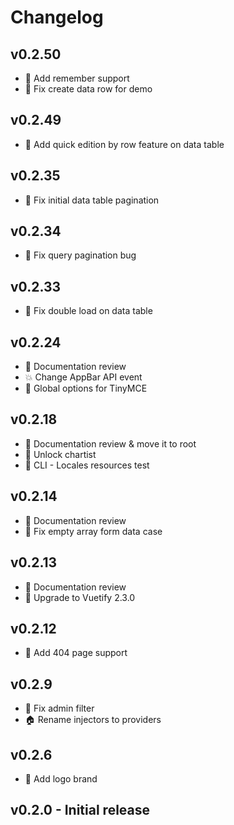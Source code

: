 # Changelog

## v0.2.50

* 🚀 Add remember support
* 🐛 Fix create data row for demo

## v0.2.49

* 🚀 Add quick edition by row feature on data table

## v0.2.35

* 🐛 Fix initial data table pagination

## v0.2.34

* 🐛 Fix query pagination bug

## v0.2.33

* 🐛 Fix double load on data table

## v0.2.24

* 📝 Documentation review
* 💥 Change AppBar API event
* 🚀 Global options for TinyMCE

## v0.2.18

* 📝 Documentation review & move it to root
* 🐛 Unlock chartist
* 🐛 CLI - Locales resources test

## v0.2.14

* 📝 Documentation review
* 🐛 Fix empty array form data case

## v0.2.13

* 📝 Documentation review
* 🚀 Upgrade to Vuetify 2.3.0

## v0.2.12

* 🚀 Add 404 page support

## v0.2.9

* 🐛 Fix admin filter
* 🏠 Rename injectors to providers

## v0.2.6

* 📝 Add logo brand

## v0.2.0 - Initial release
